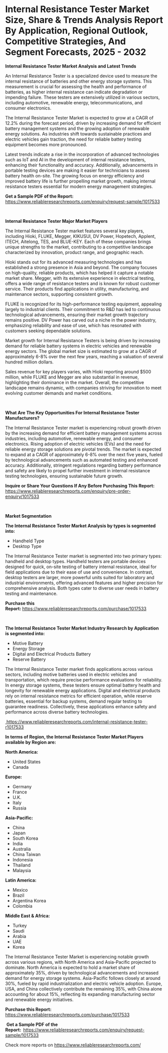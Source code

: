 <p><h1>Internal Resistance Tester Market Size, Share & Trends Analysis Report By Application, Regional Outlook, Competitive Strategies, And Segment Forecasts, 2025 - 2032</h1></p><p><strong>Internal Resistance Tester Market Analysis and Latest Trends</strong></p>
<p><p>An Internal Resistance Tester is a specialized device used to measure the internal resistance of batteries and other energy storage systems. This measurement is crucial for assessing the health and performance of batteries, as higher internal resistance can indicate degradation or impending failure. These testers are extensively utilized in various sectors, including automotive, renewable energy, telecommunications, and consumer electronics.</p><p>The Internal Resistance Tester Market is expected to grow at a CAGR of 12.2% during the forecast period, driven by increasing demand for efficient battery management systems and the growing adoption of renewable energy solutions. As industries shift towards sustainable practices and electric vehicles gain traction, the need for reliable battery testing equipment becomes more pronounced. </p><p>Latest trends indicate a rise in the incorporation of advanced technologies such as IoT and AI in the development of internal resistance testers, enhancing their functionality and accuracy. Additionally, advancements in portable testing devices are making it easier for technicians to assess battery health on-site. The growing focus on energy efficiency and improved battery life is further propelling market growth, making internal resistance testers essential for modern energy management strategies.</p></p>
<p><strong>Get a Sample PDF of the Report:&nbsp;</strong> <a href="https://www.reliableresearchreports.com/enquiry/request-sample/1017533?utm_campaign=3353&utm_medium=2&utm_source=Github&utm_content=ia&utm_term=11042025&utm_id=internal-resistance-tester">https://www.reliableresearchreports.com/enquiry/request-sample/1017533</a></p>
<p>&nbsp;</p>
<p><strong>Internal Resistance Tester Major Market Players</strong></p>
<p><p>The Internal Resistance Tester market features several key players, including Hioki, FLUKE, Megger, KIKUSUI, DV Power, Hopetech, Applent, ITECH, Aitelong, TES, and BLUE-KEY. Each of these companies brings unique strengths to the market, contributing to a competitive landscape characterized by innovation, product range, and geographic reach.</p><p>Hioki stands out for its advanced measuring technologies and has established a strong presence in Asia and beyond. The company focuses on high-quality, reliable products, which has helped it capture a notable market share. Megger, with its extensive experience in electrical testing, offers a wide range of resistance testers and is known for robust customer service. Their products find applications in utility, manufacturing, and maintenance sectors, supporting consistent growth.</p><p>FLUKE is recognized for its high-performance testing equipment, appealing largely to industrial clients. Their commitment to R&D has led to continuous technological advancements, ensuring their market growth trajectory remains positive. DV Power has carved out a niche in the power industry, emphasizing reliability and ease of use, which has resonated with customers seeking dependable solutions.</p><p>Market growth for Internal Resistance Testers is being driven by increasing demand for reliable battery systems in electric vehicles and renewable energy sectors. The global market size is estimated to grow at a CAGR of approximately 6-8% over the next few years, reaching a valuation of several hundred million dollars.</p><p>Sales revenue for key players varies, with Hioki reporting around $500 million, while FLUKE and Megger are also substantial in revenue, highlighting their dominance in the market. Overall, the competitive landscape remains dynamic, with companies striving for innovation to meet evolving customer demands and market conditions.</p></p>
<p>&nbsp;</p>
<p><strong>What Are The Key Opportunities For Internal Resistance Tester Manufacturers?</strong></p>
<p><p>The Internal Resistance Tester market is experiencing robust growth driven by the increasing demand for efficient battery management systems across industries, including automotive, renewable energy, and consumer electronics. Rising adoption of electric vehicles (EVs) and the need for reliable energy storage solutions are pivotal trends. The market is expected to expand at a CAGR of approximately 6-8% over the next five years, fueled by technological advancements such as automated testing and enhanced accuracy. Additionally, stringent regulations regarding battery performance and safety are likely to propel further investment in internal resistance testing technologies, ensuring sustainable future growth.</p></p>
<p><strong>Inquire or Share Your Questions If Any Before Purchasing This Report:</strong> <a href="https://www.reliableresearchreports.com/enquiry/pre-order-enquiry/1017533?utm_campaign=3353&utm_medium=2&utm_source=Github&utm_content=ia&utm_term=11042025&utm_id=internal-resistance-tester">https://www.reliableresearchreports.com/enquiry/pre-order-enquiry/1017533</a></p>
<p>&nbsp;</p>
<p><strong>Market Segmentation</strong></p>
<p><strong>The Internal Resistance Tester Market Analysis by types is segmented into:</strong></p>
<p><ul><li>Handheld Type</li><li>Desktop Type</li></ul></p>
<p><p>The Internal Resistance Tester market is segmented into two primary types: handheld and desktop types. Handheld testers are portable devices designed for quick, on-site testing of battery internal resistance, ideal for field applications due to their ease of use and convenience. In contrast, desktop testers are larger, more powerful units suited for laboratory and industrial environments, offering advanced features and higher precision for comprehensive analysis. Both types cater to diverse user needs in battery testing and maintenance.</p></p>
<p><strong>Purchase this Report:&nbsp;</strong><a href="https://www.reliableresearchreports.com/purchase/1017533?utm_campaign=3353&utm_medium=2&utm_source=Github&utm_content=ia&utm_term=11042025&utm_id=internal-resistance-tester">https://www.reliableresearchreports.com/purchase/1017533</a></p>
<p>&nbsp;</p>
<p><strong>The Internal Resistance Tester Market Industry Research by Application is segmented into:</strong></p>
<p><ul><li>Motive Battery</li><li>Energy Storage</li><li>Digital and Electrical Products Battery</li><li>Reserve Battery</li></ul></p>
<p><p>The Internal Resistance Tester market finds applications across various sectors, including motive batteries used in electric vehicles and transportation, which require precise performance evaluations for reliability. In energy storage systems, these testers ensure optimal battery health and longevity for renewable energy applications. Digital and electrical products rely on internal resistance metrics for efficient operation, while reserve batteries, essential for backup systems, demand regular testing to guarantee readiness. Collectively, these applications enhance safety and performance across diverse battery technologies.</p></p>
<p><a href="https://www.reliableresearchreports.com/internal-resistance-tester-r1017533?utm_campaign=3353&utm_medium=2&utm_source=Github&utm_content=ia&utm_term=11042025&utm_id=internal-resistance-tester">&nbsp;https://www.reliableresearchreports.com/internal-resistance-tester-r1017533</a></p>
<p><strong>In terms of Region, the Internal Resistance Tester Market Players available by Region are:</strong></p>
<p>
    <p> <strong> North America: </strong>
        <ul>
            <li>United States</li>
            <li>Canada</li>
        </ul>
        </p> 
    <p> <strong> Europe: </strong>
        <ul>
            <li>Germany</li>
            <li>France</li>
            <li>U.K.</li>
            <li>Italy</li>
            <li>Russia</li>
        </ul>
        </p> 
    <p> <strong> Asia-Pacific: </strong>
        <ul>
            <li>China</li>
            <li>Japan</li>
            <li>South Korea</li>
            <li>India</li>
            <li>Australia</li>
            <li>China Taiwan</li>
            <li>Indonesia</li>
            <li>Thailand</li>
            <li>Malaysia</li>
        </ul>
        </p> 
    <p> <strong> Latin America: </strong>
        <ul>
            <li>Mexico</li>
            <li>Brazil</li>
            <li>Argentina Korea</li>
            <li>Colombia</li>
        </ul>
        </p> 
    <p> <strong> Middle East & Africa: </strong>
        <ul>
            <li>Turkey</li>
            <li>Saudi</li>
            <li>Arabia</li>
            <li>UAE</li>
            <li>Korea</li>
        </ul>
    </p>
    </p>
<p><p>The Internal Resistance Tester Market is experiencing notable growth across various regions, with North America and Asia-Pacific projected to dominate. North America is expected to hold a market share of approximately 35%, driven by technological advancements and increased demand for energy storage systems. Asia-Pacific follows closely at around 30%, fueled by rapid industrialization and electric vehicle adoption. Europe, USA, and China collectively contribute the remaining 35%, with China alone accounting for about 15%, reflecting its expanding manufacturing sector and renewable energy initiatives.</p></p>
<p><strong>Purchase this Report: </strong><a href="https://www.reliableresearchreports.com/purchase/1017533?utm_campaign=3353&utm_medium=2&utm_source=Github&utm_content=ia&utm_term=11042025&utm_id=internal-resistance-tester">https://www.reliableresearchreports.com/purchase/1017533</a></p>
<p>&nbsp;<strong>Get a Sample PDF of the Report:&nbsp;&nbsp;</strong><a href="https://www.reliableresearchreports.com/enquiry/request-sample/1017533?utm_campaign=3353&utm_medium=2&utm_source=Github&utm_content=ia&utm_term=11042025&utm_id=internal-resistance-tester">https://www.reliableresearchreports.com/enquiry/request-sample/1017533</a></p>
<p><strong></strong></p>
<p>Check more reports on <a href="https://www.reliableresearchreports.com/?utm_campaign=3353&utm_medium=2&utm_source=Github&utm_content=ia&utm_term=11042025&utm_id=internal-resistance-tester">https://www.reliableresearchreports.com/</a></p>